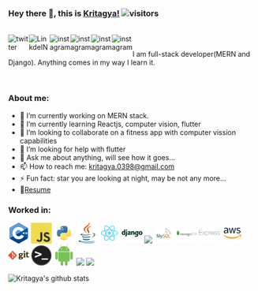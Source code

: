 ### Hey there 👋, this is [Kritagya!](https://yash-khandelwal.github.io/Portfolio/) ![visitors](https://visitor-badge.laobi.icu/badge?page_id=yash-khandelwal.yash-khandelwal)
<br />
<a href="https://twitter.com/KritagyaKhande1">
  <img align="left" alt="twitter" width="42px" src="https://cdn.jsdelivr.net/npm/simple-icons@v3/icons/twitter.svg" />
</a>
<a href="https://www.linkedin.com/in/kritagya-khandelwal">
  <img align="left" alt="LinkdeIN" width="42px" src="https://cdn.jsdelivr.net/npm/simple-icons@v3/icons/linkedin.svg" />
</a>

<a href="https://www.instagram.com/kritagyakhandelwal/">
  <img align="left" alt="instagram" width="42px" src="https://cdn.jsdelivr.net/npm/simple-icons@v3/icons/instagram.svg" />
</a>

<a href="https://www.facebook.com/kritagya.khandelwal/">
  <img align="left" alt="instagram" width="42px" src="https://cdn.jsdelivr.net/npm/simple-icons@v3/icons/facebook.svg" />
</a>

<a href="https://codeforces.com/profile/Kritagya_khandelwal/">
  <img align="left" alt="instagram" width="42px" src="https://cdn.jsdelivr.net/npm/simple-icons@v3/icons/codeforces.svg" />
</a>

<a href="https://www.codechef.com/users/kritagya_yash">
  <img align="left" alt="instagram" width="42px" src="https://cdn.jsdelivr.net/npm/simple-icons@v3/icons/codechef.svg" />
</a>

<br />

I am full-stack developer(MERN and Django). Anything comes in my way I learn it.

<br />

### **About me:**
- 🔭 I’m currently working on MERN stack.
- 🌱 I’m currently learning Reactjs, computer vision, flutter
- 👯 I’m looking to collaborate on a fitness app with computer vission capabilities
- 🤔 I’m looking for help with flutter
- 💬 Ask me about anything, will see how it goes...
- 📫 How to reach me: kritagya.0398@gmail.com
- ⚡ Fun fact: star you are looking at night, may be not any more...
- 📝[Resume](https://drive.google.com/file/d/1ydSBx3cQQCHmzGFat32mUauRVVMkRAk6/view?usp=sharing)

### Worked in:
<code><img height="42" src="https://raw.githubusercontent.com/github/explore/80688e429a7d4ef2fca1e82350fe8e3517d3494d/topics/cpp/cpp.png"></code>
<code><img height="42" src="https://raw.githubusercontent.com/github/explore/80688e429a7d4ef2fca1e82350fe8e3517d3494d/topics/javascript/javascript.png"></code>
<code><img height="42" src="https://raw.githubusercontent.com/github/explore/80688e429a7d4ef2fca1e82350fe8e3517d3494d/topics/python/python.png"></code>
<code><img height="42" src="https://raw.githubusercontent.com/github/explore/80688e429a7d4ef2fca1e82350fe8e3517d3494d/topics/java/java.png"></code>
<code><img height="42" src="https://raw.githubusercontent.com/github/explore/80688e429a7d4ef2fca1e82350fe8e3517d3494d/topics/react/react.png"></code>
<code><img height="42" src="https://raw.githubusercontent.com/github/explore/5c058a388828bb5fde0bcafd4bc867b5bb3f26f3/topics/django/django.png"></code>
<code><img height="42" src="https://upload.wikimedia.org/wikipedia/commons/d/d9/Node.js_logo.svg"></code>
<code><img height="42" src="https://raw.githubusercontent.com/github/explore/80688e429a7d4ef2fca1e82350fe8e3517d3494d/topics/mysql/mysql.png"></code>
<code><img height="42" src="https://raw.githubusercontent.com/github/explore/80688e429a7d4ef2fca1e82350fe8e3517d3494d/topics/mongodb/mongodb.png"></code>
<code><img height="42" src="https://raw.githubusercontent.com/github/explore/80688e429a7d4ef2fca1e82350fe8e3517d3494d/topics/express/express.png"></code>
<code><img height="42" src="https://raw.githubusercontent.com/github/explore/80688e429a7d4ef2fca1e82350fe8e3517d3494d/topics/aws/aws.png"></code>
<code><img height="42" src="https://raw.githubusercontent.com/github/explore/80688e429a7d4ef2fca1e82350fe8e3517d3494d/topics/git/git.png"></code>
<code><img height="42" src="https://raw.githubusercontent.com/github/explore/80688e429a7d4ef2fca1e82350fe8e3517d3494d/topics/terminal/terminal.png"></code>
<code><img height="42" src="https://raw.githubusercontent.com/github/explore/80688e429a7d4ef2fca1e82350fe8e3517d3494d/topics/android/android.png"></code>
<code><img height="42" src="https://upload.wikimedia.org/wikipedia/commons/0/0c/Blender_logo_no_text.svg"></code>
<code><img height="42" src="https://upload.wikimedia.org/wikipedia/commons/d/da/Unreal_Engine_Logo.svg"></code>

![Kritagya's github stats](https://github-readme-stats.vercel.app/api?username=yash-khandelwal&show_icons=true&hide_border=true)
